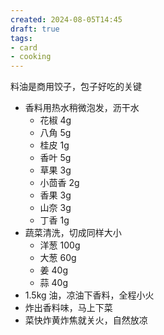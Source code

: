 ```yaml
---
created: 2024-08-05T14:45
draft: true
tags: 
- card
- cooking
---
```


料油是商用饺子，包子好吃的关键


- 香料用热水稍微泡发，沥干水
	- 花椒 4g
	- 八角 5g
	- 桂皮 1g
	- 香叶 5g
	- 草果 3g
	- 小茴香 2g
	- 香果 3g
	- 山奈 3g
	- 丁香 1g
- 蔬菜清洗，切成同样大小
	- 洋葱 100g
	- 大葱 60g
	- 姜 40g
	- 蒜 40g
-  1.5kg 油，凉油下香料，全程小火
- 炸出香料味，马上下菜
- 菜快炸黄炸焦就关火，自然放凉
